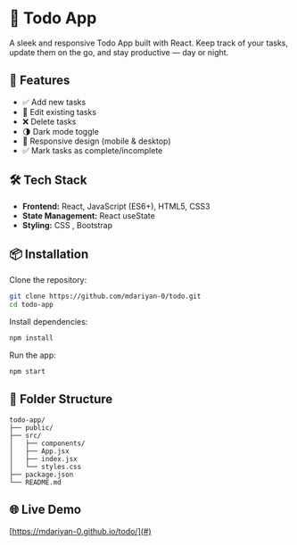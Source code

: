 # 📝 Todo App

A sleek and responsive Todo App built with React. Keep track of your tasks, update them on the go, and stay productive — day or night.

## 🚀 Features

- ✅ Add new tasks  
- 📝 Edit existing tasks  
- ❌ Delete tasks  
- 🌗 Dark mode toggle  
- 📱 Responsive design (mobile & desktop)  
- ✅ Mark tasks as complete/incomplete  

## 🛠️ Tech Stack

- **Frontend:** React, JavaScript (ES6+), HTML5, CSS3  
- **State Management:** React useState
- **Styling:** CSS , Bootstrap

## 📦 Installation

Clone the repository:

```bash
git clone https://github.com/mdariyan-0/todo.git
cd todo-app
```

Install dependencies:

```bash
npm install
```

Run the app:

```bash
npm start
```

## 📁 Folder Structure

```
todo-app/
├── public/
├── src/
│   ├── components/
│   ├── App.jsx
│   ├── index.jsx
│   └── styles.css
├── package.json
└── README.md
```

## 🌐 Live Demo

[https://mdariyan-0.github.io/todo/](#)
